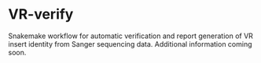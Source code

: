 # VR-verify

Snakemake workflow for automatic verification and report generation of VR insert identity from Sanger sequencing data. Additional information coming soon.
